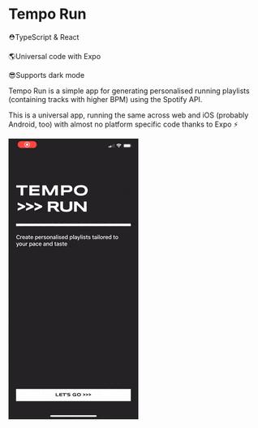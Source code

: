 # Tempo Run

⛑TypeScript & React

🌎Universal code with Expo

😎Supports dark mode

Tempo Run is a simple app for generating personalised running playlists (containing tracks with higher BPM) using the Spotify API.

This is a universal app, running the same across web and iOS (probably Android, too) with almost no platform specific code thanks to Expo ⚡️

![Tempo Run GIF Preview](preview.gif)
